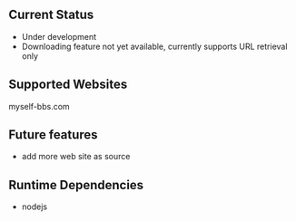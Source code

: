 ## Current Status
- Under development
- Downloading feature not yet available, currently supports URL retrieval only
## Supported Websites
myself-bbs.com
## Future features
- add more web site as source
## Runtime Dependencies
- nodejs
